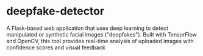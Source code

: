 # deepfake-detector
A Flask-based web application that uses deep learning to detect manipulated or synthetic facial images ("deepfakes"). Built with TensorFlow and OpenCV, this tool provides real-time analysis of uploaded images with confidence scores and visual feedback
